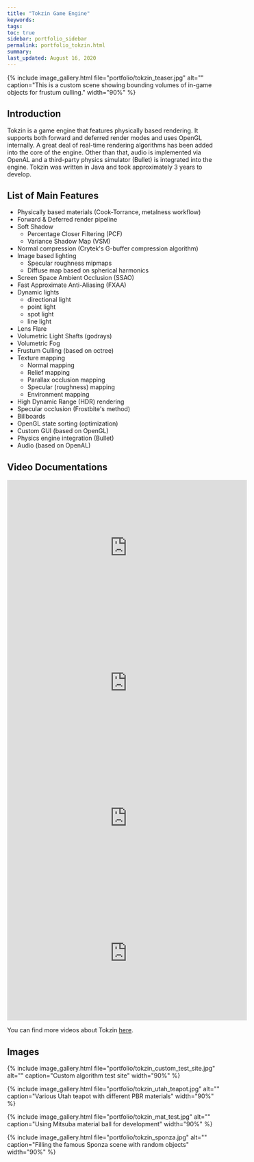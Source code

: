 ```yaml
---
title: "Tokzin Game Engine"
keywords: 
tags: 
toc: true
sidebar: portfolio_sidebar
permalink: portfolio_tokzin.html
summary: 
last_updated: August 16, 2020
---
```


{% include image_gallery.html file="portfolio/tokzin_teaser.jpg" alt="" caption="This is a custom scene showing bounding volumes of in-game objects for frustum culling." width="90%" %}

## Introduction

Tokzin is a game engine that features physically based rendering. It supports both forward and deferred render modes and uses OpenGL internally. A great deal of real-time rendering algorithms has been added into the core of the engine. Other than that, audio is implemented via OpenAL and a third-party physics simulator (Bullet) is integrated into the engine. Tokzin was written in Java and took approximately 3 years to develop.

## List of Main Features

* Physically based materials (Cook-Torrance, metalness workflow)
* Forward & Deferred render pipeline
* Soft Shadow
  * Percentage Closer Filtering (PCF)
  * Variance Shadow Map (VSM)
* Normal compression (Crytek's G-buffer compression algorithm)
* Image based lighting
  * Specular roughness mipmaps
  * Diffuse map based on spherical harmonics
* Screen Space Ambient Occlusion (SSAO)
* Fast Approximate Anti-Aliasing (FXAA)
* Dynamic lights
  * directional light
  * point light
  * spot light
  * line light
* Lens Flare
* Volumetric Light Shafts (godrays)
* Volumetric Fog
* Frustum Culling (based on octree)
* Texture mapping
  * Normal mapping
  * Relief mapping
  * Parallax occlusion mapping
  * Specular (roughness) mapping
  * Environment mapping
* High Dynamic Range (HDR) rendering
* Specular occlusion (Frostbite's method)
* Billboards
* OpenGL state sorting (optimization)
* Custom GUI (based on OpenGL)
* Physics engine integration (Bullet)
* Audio (based on OpenAL)

## Video Documentations

<iframe width="560" height="315" src="https://www.youtube.com/embed/_DPdp7NqzSE" frameborder="0" allow="accelerometer; autoplay; encrypted-media; gyroscope; picture-in-picture" allowfullscreen></iframe>

<iframe width="560" height="315" src="https://www.youtube.com/embed/ObDJ3mYE4zQ" frameborder="0" allow="accelerometer; autoplay; encrypted-media; gyroscope; picture-in-picture" allowfullscreen></iframe>

<iframe width="560" height="315" src="https://www.youtube.com/embed/Tr_2b5EwDGw" frameborder="0" allow="accelerometer; autoplay; encrypted-media; gyroscope; picture-in-picture" allowfullscreen></iframe>

<iframe width="560" height="315" src="https://www.youtube.com/embed/QkiLlWiZJrE" frameborder="0" allow="accelerometer; autoplay; encrypted-media; gyroscope; picture-in-picture" allowfullscreen></iframe>

You can find more videos about Tokzin [here](https://www.youtube.com/playlist?list=PLTb8yNz82VDXlove7p_BXdwRHxHXBrMxv).

## Images

{% include image_gallery.html file="portfolio/tokzin_custom_test_site.jpg" alt="" caption="Custom algorithm test site" width="90%" %}

{% include image_gallery.html file="portfolio/tokzin_utah_teapot.jpg" alt="" caption="Various Utah teapot with different PBR materials" width="90%" %}

{% include image_gallery.html file="portfolio/tokzin_mat_test.jpg" alt="" caption="Using Mitsuba material ball for development" width="90%" %}

{% include image_gallery.html file="portfolio/tokzin_sponza.jpg" alt="" caption="Filling the famous Sponza scene with random objects" width="90%" %}
